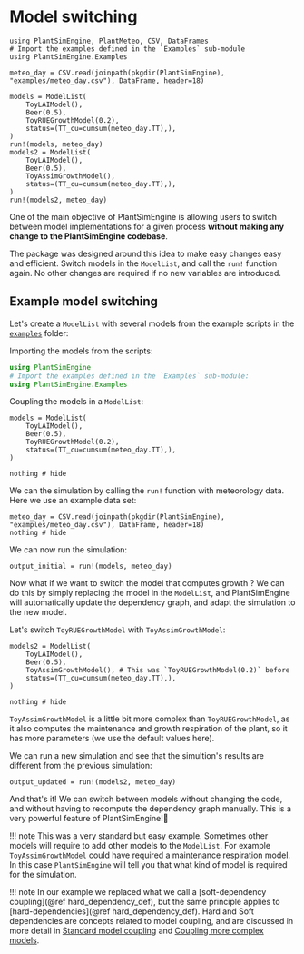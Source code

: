 # Model switching

```@setup usepkg
using PlantSimEngine, PlantMeteo, CSV, DataFrames
# Import the examples defined in the `Examples` sub-module
using PlantSimEngine.Examples

meteo_day = CSV.read(joinpath(pkgdir(PlantSimEngine), "examples/meteo_day.csv"), DataFrame, header=18)
 
models = ModelList(
    ToyLAIModel(),
    Beer(0.5),
    ToyRUEGrowthModel(0.2),
    status=(TT_cu=cumsum(meteo_day.TT),),
)
run!(models, meteo_day)
models2 = ModelList(
    ToyLAIModel(),
    Beer(0.5),
    ToyAssimGrowthModel(),
    status=(TT_cu=cumsum(meteo_day.TT),),
)
run!(models2, meteo_day)
```

One of the main objective of PlantSimEngine is allowing users to switch between model implementations for a given process **without making any change to the PlantSimEngine codebase**.

The package was designed around this idea to make easy changes easy and efficient. Switch models in the `ModelList`, and call the `run!` function again. No other changes are required if no new variables are introduced.

## Example model switching

Let's create a `ModelList` with several models from the example scripts in the [`examples`](https://github.com/VirtualPlantLab/PlantSimEngine.jl/blob/master/examples/) folder:

Importing the models from the scripts:

```julia
using PlantSimEngine
# Import the examples defined in the `Examples` sub-module:
using PlantSimEngine.Examples
```

Coupling the models in a `ModelList`:

```@example usepkg
models = ModelList(
    ToyLAIModel(),
    Beer(0.5),
    ToyRUEGrowthModel(0.2),
    status=(TT_cu=cumsum(meteo_day.TT),),
)

nothing # hide
```

We can the simulation by calling the `run!` function with meteorology data. Here we use an example data set:

```@example usepkg
meteo_day = CSV.read(joinpath(pkgdir(PlantSimEngine), "examples/meteo_day.csv"), DataFrame, header=18)
nothing # hide
```

We can now run the simulation:

```@example usepkg
output_initial = run!(models, meteo_day)
```

Now what if we want to switch the model that computes growth ? We can do this by simply replacing the model in the `ModelList`, and PlantSimEngine will automatically update the dependency graph, and adapt the simulation to the new model.

Let's switch `ToyRUEGrowthModel` with `ToyAssimGrowthModel`:

```@example usepkg
models2 = ModelList(
    ToyLAIModel(),
    Beer(0.5),
    ToyAssimGrowthModel(), # This was `ToyRUEGrowthModel(0.2)` before
    status=(TT_cu=cumsum(meteo_day.TT),),
)

nothing # hide
```

`ToyAssimGrowthModel` is a little bit more complex than `ToyRUEGrowthModel`, as it also computes the maintenance and growth respiration of the plant, so it has more parameters (we use the default values here). 

We can run a new simulation and see that the simultion's results are different from the previous simulation:

```@example usepkg
output_updated = run!(models2, meteo_day)
```

And that's it! We can switch between models without changing the code, and without having to recompute the dependency graph manually. This is a very powerful feature of PlantSimEngine!💪

!!! note
    This was a very standard but easy example. Sometimes other models will require to add other models to the `ModelList`. For example `ToyAssimGrowthModel` could have required a maintenance respiration model. In this case `PlantSimEngine` will tell you that what kind of model is required for the simulation.

!!! note
    In our example we replaced what we call a [soft-dependency coupling](@ref hard_dependency_def), but the same principle applies to [hard-dependencies](@ref hard_dependency_def). Hard and Soft dependencies are concepts related to model coupling, and are discussed in more detail in [Standard model coupling](@ref) and [Coupling more complex models](@ref).

